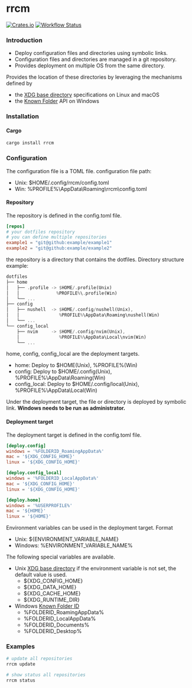 # rrcm
[![Crates.io](https://img.shields.io/crates/v/rrcm.svg)](https://crates.io/crates/rrcm)
[![Workflow Status](https://github.com/mizuki0629/rrcm/workflows/Lint%20and%20Test/badge.svg)](https://github.com/mizuki0629/rrcm/actions?query=workflow%3A%22Lint%2Band%2BTest%22)

### Introduction
- Deploy configuration files and directories using symbolic links.
- Configuration files and directories are managed in a git repository.
- Provides deployment on multiple OS from the same directory.

Provides the location of these directories by leveraging the mechanisms defined by
- the [XDG base directory](https://standards.freedesktop.org/basedir-spec/basedir-spec-latest.html)  specifications on Linux and macOS
- the [Known Folder](https://msdn.microsoft.com/en-us/library/windows/desktop/dd378457.aspx) API on Windows

### Installation
#### Cargo
```sh
cargo install rrcm
```

### Configuration
The configuration file is a TOML file.
configuration file path:
- Unix: $HOME/.config/rrcm/config.toml
- Win: %PROFILE%\AppData\Roaming\rrcm\config.toml

#### Repository
The repository is defined in the config.toml file.
```toml
[repos]
# your dotfiles repository
# you can define multiple repositories
example1 = "git@github:example/example1"
example2 = "git@github:example/example2"
```
the repository is a directory that contains the dotfiles.
Directory structure example:
```rust
dotfiles
├── home
│   ├── .profile -> $HOME/.profile(Unix)
│   │              %PROFILE%\.profile(Win)
│   └── ...
├── config
│   ├── nushell  -> $HOME/.config/nushell(Unix),
│   │               %PROFILE%\AppData\Roaming\nushell(Win)
│   └── ...
└── config_local
    ├── nvim     -> $HOME/.config/nvim(Unix),
    │               %PROFILE%\AppData\Local\nvim(Win)
    └── ...
```
home, config, config_local are the deployment targets.
- home: Deploy to $HOME(Unix), %PROFILE%(Win)
- config: Deploy to $HOME/.config(Unix), %PROFILE%\AppData\Roaming(Win)
- config_local: Deploy to $HOME/.config/local(Unix), %PROFILE%\AppData\Local(Win)

Under the deployment target, the file or directory is deployed by symbolic link.
**Windows needs to be run as administrator.**

#### Deployment target
The deployment target is defined in the config.toml file.
```toml
[deploy.config]
windows = '%FOLDERID_RoamingAppData%'
mac = '${XDG_CONFIG_HOME}'
linux = '${XDG_CONFIG_HOME}'

[deploy.config_local]
windows = '%FOLDERID_LocalAppData%'
mac = '${XDG_CONFIG_HOME}'
linux = '${XDG_CONFIG_HOME}'

[deploy.home]
windows = '%USERPROFILE%'
mac = '${HOME}'
linux = '${HOME}'
```

Environment variables can be used in the deployment target.
Format
- Unix: ${ENVIRONMENT_VARIABLE_NAME}
- Windows: %ENVIRONMENT_VARIABLE_NAME%

The following special variables are available.
- Unix [XDG base directory](https://specifications.freedesktop.org/basedir-spec/basedir-spec-latest.html)
    if the environment variable is not set, the default value is used.
    - ${XDG_CONFIG_HOME}
    - ${XDG_DATA_HOME}
    - ${XDG_CACHE_HOME}
    - ${XDG_RUNTIME_DIR}
- Windows [Known Folder ID](https://docs.microsoft.com/en-us/windows/win32/shell/knownfolderid)
    - %FOLDERID_RoamingAppData%
    - %FOLDERID_LocalAppData%
    - %FOLDERID_Documents%
    - %FOLDERID_Desktop%

### Examples
```sh
# update all repositories
rrcm update

# show status all repositories
rrcm status
```


